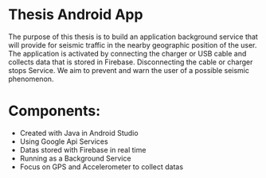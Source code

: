 # Thesis Android App

The purpose of this thesis is to build an application background service that will provide for seismic traffic in the nearby geographic 
position of the user.
The application is activated by connecting the charger or USB cable and collects data that is stored in Firebase. 
Disconnecting the cable or charger stops Service. 
We aim to prevent and warn the user of a possible seismic phenomenon.

# Components:

* Created with Java in Android Studio
* Using Google Api Services
* Datas stored with Firebase in real time
* Running as a Background Service
* Focus on GPS and Accelerometer to collect datas

